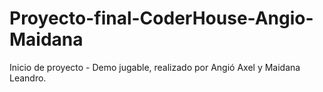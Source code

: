 # Proyecto-final-CoderHouse-Angio-Maidana
Inicio de proyecto - Demo jugable, realizado por Angió Axel y Maidana Leandro.
